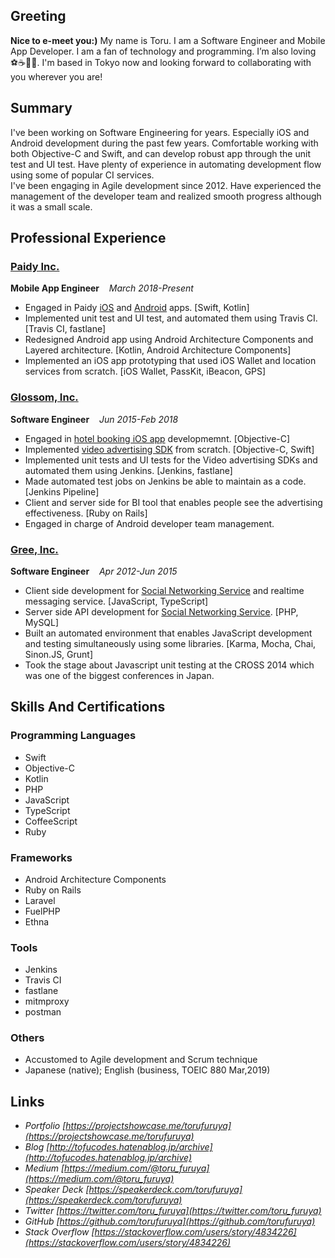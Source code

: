 ## Greeting

**Nice to e-meet you:)** My name is Toru. I am a Software Engineer and Mobile App Developer. I am a fan of technology and programming. I’m also loving ⚽️☕️🍺🍣. I'm based in Tokyo now and looking forward to collaborating with you wherever you are!

## Summary

I've been working on Software Engineering for years. Especially iOS and Android development during the past few years. Comfortable working with both Objective-C and Swift, and can develop robust app through the unit test and UI test. Have plenty of experience in automating development flow using some of popular CI services.  
I've been engaging in Agile development since 2012. Have experienced the management of the developer team and realized smooth progress although it was a small scale.

## Professional Experience

### [Paidy Inc.](https://engineering.paidy.com/)

__Mobile App Engineer__ &nbsp;&nbsp; _March 2018-Present_

- Engaged in Paidy [iOS](https://itunes.apple.com/jp/app/paidy/id1220373112?mt=8) and [Android](https://play.google.com/store/apps/details?id=com.paidy.paidy&hl=en) apps. [Swift, Kotlin]
- Implemented unit test and UI test, and automated them using Travis CI. [Travis CI, fastlane]
- Redesigned Android app using Android Architecture Components and Layered architecture. [Kotlin, Android Architecture Components]
- Implemented an iOS app prototyping that used iOS Wallet and location services from scratch. [iOS Wallet, PassKit, iBeacon, GPS]

### [Glossom, Inc.](https://www.glossom.co.jp/)

__Software Engineer__ &nbsp;&nbsp; _Jun 2015-Feb 2018_

- Engaged in [hotel booking iOS app](https://corp.gree.net/jp/ja/news/press/2014/0617-01.html) developmemnt. [Objective-C]
- Implemented [video advertising SDK](https://adcorsa.glossom.jp/) from scratch. [Objective-C, Swift]
- Implemented unit tests and UI tests for the Video advertising SDKs and automated them using Jenkins. [Jenkins, fastlane]
- Made automated test jobs on Jenkins be able to maintain as a code. [Jenkins Pipeline]
- Client and server side for BI tool that enables people see the advertising effectiveness. [Ruby on Rails]
- Engaged in charge of Android developer team management.

### [Gree, Inc.](http://corp.gree.net/jp/en/)

__Software Engineer__ &nbsp;&nbsp; _Apr 2012-Jun 2015_

- Client side development for [Social Networking Service](http://gree.jp/) and realtime messaging service. [JavaScript, TypeScript]
- Server side API development for [Social Networking Service](http://gree.jp/). [PHP, MySQL]
- Built an automated environment that enables JavaScript development and testing simultaneously using some libraries. [Karma, Mocha, Chai, Sinon.JS, Grunt]
- Took the stage about Javascript unit testing at the CROSS 2014 which was one of the biggest conferences in Japan.

## Skills And Certifications

### Programming Languages

- Swift
- Objective-C
- Kotlin
- PHP
- JavaScript
- TypeScript
- CoffeeScript
- Ruby

### Frameworks

- Android Architecture Components
- Ruby on Rails
- Laravel
- FuelPHP
- Ethna

### Tools

- Jenkins
- Travis CI
- fastlane
- mitmproxy
- postman

### Others

- Accustomed to Agile development and Scrum technique
- Japanese (native); English (business, TOEIC 880 Mar,2019)

## Links

- _Portfolio_ _[https://projectshowcase.me/torufuruya](https://projectshowcase.me/torufuruya)_
- _Blog_ _[http://tofucodes.hatenablog.jp/archive](http://tofucodes.hatenablog.jp/archive)_
- _Medium_ _[https://medium.com/@toru_furuya](https://medium.com/@toru_furuya)_
- _Speaker Deck_ _[https://speakerdeck.com/torufuruya](https://speakerdeck.com/torufuruya)_
- _Twitter_ _[https://twitter.com/toru_furuya](https://twitter.com/toru_furuya)_
- _GitHub_ _[https://github.com/torufuruya](https://github.com/torufuruya)_
- _Stack Overflow_ _[https://stackoverflow.com/users/story/4834226](https://stackoverflow.com/users/story/4834226)_
